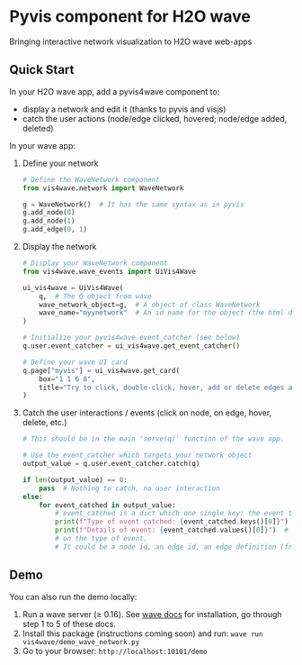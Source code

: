 # Pyvis component for H2O wave
Bringing interactive network visualization to H2O wave web-apps


## Quick Start

In your H2O wave app, add a pyvis4wave component to:
- display a network and edit it (thanks to pyvis and visjs)
- catch the user actions (node/edge clicked, hovered; node/edge added, deleted)


In your wave app:
1. Define your network
    ```python
    # Define the WaveNetwork component
    from vis4wave.network import WaveNetwork

    g = WaveNetwork()  # It has the same syntax as in pyvis
    g.add_node(0)
    g.add_node(1)
    g.add_edge(0, 1)
    ```
2. Display the network
    ```python
    # Display your WaveNetwork component
    from vis4wave.wave_events import UiVis4Wave

    ui_vis4wave = UiVis4Wave(
        q,  # The Q object from wave
        wave_network_object=g,  # A object of class WaveNetwork
        wave_name="myynetwork"  # An id name for the object (the html div name)
    )

    # Initialize your pyvis4wave event_catcher (see below)
    q.user.event_catcher = ui_vis4wave.get_event_catcher()

    # Define your wave UI card
    q.page["myvis"] = ui_vis4wave.get_card(
        box="1 1 6 8",
        title="Try to click, double-click, hover, add or delete edges and nodes",
    )
    ```
3. Catch the user interactions / events (click on node, on edge, hover, delete, etc.)
    ```python
    # This should be in the main 'serve(q)' function of the wave app.

    # Use the event_catcher which targets your network object
    output_value = q.user.event_catcher.catch(q)

    if len(output_value) == 0:
        pass  # Nothing to catch, no user interaction
    else:
        for event_catched in output_value:
            # event_catched is a dict which one single key: the event type
            print(f"Type of event catched: {event_catched.keys()[0]}")
            print(f"Details of event: {event_catched.values()[0]}")  # The details depends
            # on the type of event.
            # It could be a node id, an edge id, an edge definition (from X to X), etc.
    ```

## Demo

You can also run the demo locally:
1. Run a wave server (≥ 0.16). See [wave docs](https://wave.h2o.ai/docs/installation) for installation,
go through step 1 to 5 of these docs.
2. Install this package (instructions coming soon) and run:
```wave run vis4wave/demo_wave_network.py```
3. Go to your browser: ```http://localhost:10101/demo```
